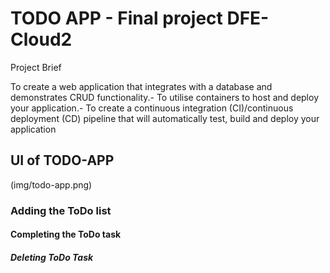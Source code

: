 # TODO APP - Final project DFE-Cloud2

Project Brief

To create a web application that integrates with a database and demonstrates CRUD functionality.- To utilise containers to host and deploy your application.- To create a continuous integration (CI)/continuous deployment (CD) pipeline that will automatically test, build and deploy your application

## UI of TODO-APP
(img/todo-app.png)

### Adding the ToDo list

#### Completing the ToDo task

##### Deleting ToDo Task